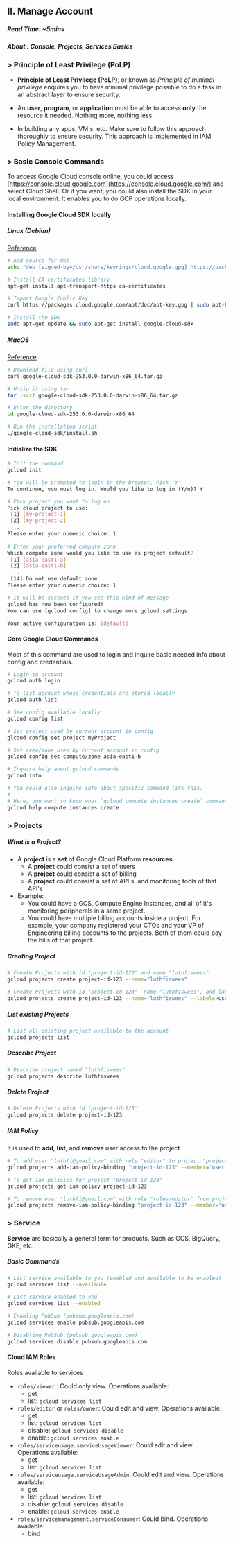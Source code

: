 ## II. Manage Account

##### Read Time: ~5mins

##### About : Console, Projects, Services Basics

### > Principle of Least Privilege (PoLP)

- **Principle of Least Privilege (PoLP)**, or known as _Principle of minimal privilege_ enquires you to have minimal privilege possible to do a task in an abstract layer to ensure security.

- An **user**,  **program**, or **application** must be able to access **only** the resource it needed. Nothing more, nothing less.

- In building any apps, VM's, etc. Make sure to follow this approach thoroughly to ensure security. This approach is implemented in IAM Policy Management.

### > Basic Console Commands

To access Google Cloud console online, you could access [https://console.cloud.google.com](https://console.cloud.google.com/) and select Cloud Shell. Or if you want, you could also install the SDK in your local environment. It enables you to do GCP operations locally.

#### Installing Google Cloud SDK locally

##### Linux (Debian)

[Reference](https://cloud.google.com/sdk/docs/quickstart-debian-ubuntu) 

```sh
# Add source for deb
echo "deb [signed-by=/usr/share/keyrings/cloud.google.gpg] https://packages.cloud.google.com/apt cloud-sdk main" | sudo tee -a /etc/apt/sources.list.d/google-cloud-sdk.list

# Install CA certificates library
apt-get install apt-transport-https ca-certificates

# Import Google Public Key
curl https://packages.cloud.google.com/apt/doc/apt-key.gpg | sudo apt-key add -

# Install the SDK
sudo apt-get update && sudo apt-get install google-cloud-sdk
```

##### MacOS

[Reference](https://cloud.google.com/sdk/docs/quickstart-macos) 

```sh
# Download file using curl
curl google-cloud-sdk-253.0.0-darwin-x86_64.tar.gz

# Unzip it using tar
tar -xvzf google-cloud-sdk-253.0.0-darwin-x86_64.tar.gz

# Enter the directory
cd google-cloud-sdk-253.0.0-darwin-x86_64

# Run the installation script
./google-cloud-sdk/install.sh
```

#### Initialize the SDK

```sh
# Init the command
gcloud init

# You will be prompted to login in the browser. Pick 'Y'
To continue, you must log in. Would you like to log in (Y/n)? Y

# Pick project you want to log on
Pick cloud project to use:
 [1] [my-project-1]
 [2] [my-project-2]
 ...
Please enter your numeric choice: 1
 
# Enter your preferred compute zone 
Which compute zone would you like to use as project default?
 [1] [asia-east1-a]
 [2] [asia-east1-b]
 ...
 [14] Do not use default zone
Please enter your numeric choice: 1

# It will be succeed if you see this kind of message
gcloud has now been configured!
You can use [gcloud config] to change more gcloud settings.

Your active configuration is: [default]
```

#### Core Google Cloud Commands

Most of this command are used to login and inquire basic needed info about config and credentials.

```sh
# Login to account
gcloud auth login

# To list account whose credentials are stored locally
gcloud auth list

# See config available locally
gcloud config list

# Set project used by current account in config
glcoud config set project myProject

# Set area/zone used by current account in config
gcloud config set compute/zone asia-east1-b

# Inquire help about gcloud commands
gcloud info

# You could also inquire info about specific command like this.
#
# Here, you want to know what `gcloud compute instances create` commands do
gcloud help compute instances create
```

### > Projects

##### What is a Project?

- A **project** is a **set** of Google Cloud Platform **resources**
  - A **project** could consist a set of users
  - A **project** could consist a set of billing
  - A **project** could consist a set of API's, and monitoring tools of that API's
- Example:
  - You could have a GCS, Compute Engine Instances, and all of it's monitoring peripherals in a same project.
  - You could have multiple billing accounts inside a project. For example, your company registered your CTOs and your VP of Engineering billing accounts to the projects. Both of them could pay the bills of that project.

##### Creating Project

```sh
# Create Projects with id "project-id-123" and name "luthfiswees"
gcloud projects create project-id-123 --name="luthfiswees"

# Create Projects with id "project-id-123", name "luthfiswees", and label with key "usage" and value "entertainment"
gcloud projects create project-id-123 --name="luthfiswees" --labels=usage=entertainment
```

##### List existing Projects

```sh
# List all existing project available to the account
gcloud projects list
```

##### Describe Project

```sh
# Describe project named "luthfiswees"
gcloud projects describe luthfiswees
```

##### Delete Project

```sh
# Delete Projects with id "project-id-123"
gcloud projects delete project-id-123
```

##### IAM Policy

It is used to **add**, **list**, and **remove** user access to the project.

```sh
# To add user "luthfi@gmail.com" with role "editor" to project "project-id-123"
gcloud projects add-iam-policy-binding "project-id-123" --member='user:luthfi@gmail.com' --role='roles/editor'

# To get iam policies for project "project-id-123"
gcloud projects get-iam-policy project-id-123

# To remove user "luthfi@gmail.com" with role "roles/editor" from project "project-id-123"
gcloud projects remove-iam-policy-binding "project-id-123" --member='user:luthfi@gmail.com' --role='roles/editor'
```

### > Service

**Service** are basically a general term for products. Such as GCS, BigQuery, GKE, etc.

##### Basic Commands

```sh
# List service available to you (enabled and available to be enabled)
gcloud services list --available

# List service enabled to you
gcloud services list --enabled

# Enabling PubSub (pubsub.googleapis.com)
gcloud services enable pubsub.googleapis.com

# Disabling PubSub (pubsub.googleapis.com)
gcloud services disable pubsub.googleapis.com
```

#### Cloud IAM Roles

Roles available to services

- `roles/viewer` : Could only view. Operations available:
  - get
  - list: `gcloud services list`
- `roles/editor` or `roles/owner`: Could edit and view. Operations available:
  - get
  - list: `gcloud services list`
  - disable: `gcloud services disable`
  - enable: `gcloud services enable`
- `roles/serviceusage.serviceUsageViewer`: Could edit and view. Operations available:
  - get
  - list: `gcloud services list` 
- `roles/serviceusage.serviceUsageAdmin`:  Could edit and view. Operations available:
  - get
  - list: `gcloud services list`
  - disable: `gcloud services disable`
  - enable: `gcloud services enable`
- `roles/servicemanagement.serviceConsumer`: Could bind. Operations available:
  - bind